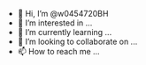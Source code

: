 - 👋 Hi, I’m @w0454720BH
- 👀 I’m interested in ...
- 🌱 I’m currently learning ...
- 💞️ I’m looking to collaborate on ...
- 📫 How to reach me ...

<!---
w0454720BH/w0454720BH is a ✨ special ✨ repository because its `README.md` (this file) appears on your GitHub profile.
You can click the Preview link to take a look at your changes.
--->
